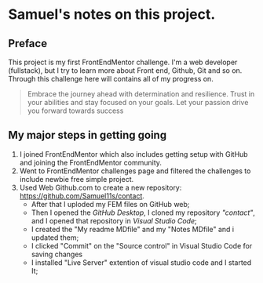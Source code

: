 # Samuel's notes on this project.
## Preface
This project is my first FrontEndMentor challenge.
I'm a web developer (fullstack), but I try to learn more about Front end, Github, Git and so on.
Through this challenge here will contains all of my progress on.
> Embrace the journey ahead with determination and resilience.
> Trust in your abilities and stay focused on your goals.
> Let your passion drive you forward towards success

## My major steps in getting going
1. I joined FrontEndMentor which also includes getting setup with GitHub and joining the FrontEndMentor community. 
1. Went to FrontEndMentor challenges page and filtered the challenges to include newbie free simple project.
1. Used Web Github.com to create a new repository:
https://github.com/Samuel11s/contact.
    - After that I uploded my FEM files on GitHub web;
    - Then I opened the _GitHub Desktop_, I cloned my repository _"contact"_, and I opened that repository in _Visual Studio Code_;
    - I created the "My readme MDfile" and my "Notes MDfile" and i updated them;
    - I clicked "Commit" on the "Source control" in Visual Studio Code for saving changes
    - I installed "Live Server" extention of visual studio code and I started It;


